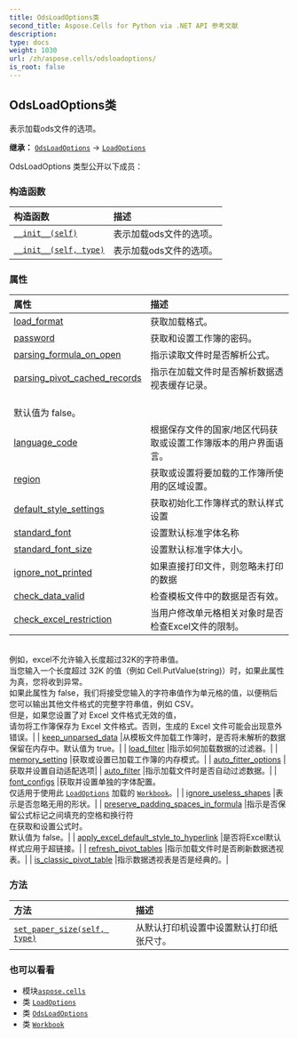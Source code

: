 ```yaml
---
title: OdsLoadOptions类
second_title: Aspose.Cells for Python via .NET API 参考文献
description:
type: docs
weight: 1030
url: /zh/aspose.cells/odsloadoptions/
is_root: false
---
```

## OdsLoadOptions类
表示加载ods文件的选项。



**继承：** [`OdsLoadOptions`](/cells/python-net/aspose.cells/odsloadoptions) → 
[`LoadOptions`](/cells/python-net/zh/aspose.cells/loadoptions)



OdsLoadOptions 类型公开以下成员：

### 构造函数
|构造函数|描述|
| :- | :- |
| [`__init__(self)`](/cells/python-net/zh/aspose.cells/odsloadoptions/__init__/#) |表示加载ods文件的选项。|
| [`__init__(self, type)`](/cells/python-net/zh/aspose.cells/odsloadoptions/__init__/#aspose.cells.loadformat) |表示加载ods文件的选项。|


### 属性
|属性|描述|
| :- | :- |
| [load_format](/cells/python-net/zh/aspose.cells/odsloadoptions/load_format) |获取加载格式。|
| [password](/cells/python-net/zh/aspose.cells/odsloadoptions/password) |获取和设置工作簿的密码。|
| [parsing_formula_on_open](/cells/python-net/zh/aspose.cells/odsloadoptions/parsing_formula_on_open) |指示读取文件时是否解析公式。|
| [parsing_pivot_cached_records](/cells/python-net/zh/aspose.cells/odsloadoptions/parsing_pivot_cached_records) |指示在加载文件时是否解析数据透视表缓存记录。<br/>默认值为 false。|
| [language_code](/cells/python-net/zh/aspose.cells/odsloadoptions/language_code) |根据保存文件的国家/地区代码获取或设置工作簿版本的用户界面语言。|
| [region](/cells/python-net/zh/aspose.cells/odsloadoptions/region) |获取或设置将要加载的工作簿所使用的区域设置。|
| [default_style_settings](/cells/python-net/zh/aspose.cells/odsloadoptions/default_style_settings) |获取初始化工作簿样式的默认样式设置|
| [standard_font](/cells/python-net/zh/aspose.cells/odsloadoptions/standard_font) |设置默认标准字体名称|
| [standard_font_size](/cells/python-net/zh/aspose.cells/odsloadoptions/standard_font_size) |设置默认标准字体大小。|
| [ignore_not_printed](/cells/python-net/zh/aspose.cells/odsloadoptions/ignore_not_printed) |如果直接打印文件，则忽略未打印的数据|
| [check_data_valid](/cells/python-net/zh/aspose.cells/odsloadoptions/check_data_valid) |检查模板文件中的数据是否有效。|
| [check_excel_restriction](/cells/python-net/zh/aspose.cells/odsloadoptions/check_excel_restriction) |当用户修改单元格相关对象时是否检查Excel文件的限制。<br/>例如，excel不允许输入长度超过32K的字符串值。<br/>当您输入一个长度超过 32K 的值（例如 Cell.PutValue(string)）时，如果此属性为真，您将收到异常。<br/>如果此属性为 false，我们将接受您输入的字符串值作为单元格的值，以便稍后<br/>您可以输出其他文件格式的完整字符串值，例如 CSV。<br/>但是，如果您设置了对 Excel 文件格式无效的值，<br/>请勿将工作簿保存为 Excel 文件格式。否则，生成的 Excel 文件可能会出现意外错误。|
| [keep_unparsed_data](/cells/python-net/zh/aspose.cells/odsloadoptions/keep_unparsed_data) |从模板文件加载工作簿时，是否将未解析的数据保留在内存中。默认值为 true。|
| [load_filter](/cells/python-net/zh/aspose.cells/odsloadoptions/load_filter) |指示如何加载数据的过滤器。|
| [memory_setting](/cells/python-net/zh/aspose.cells/odsloadoptions/memory_setting) |获取或设置已加载工作簿的内存模式。|
| [auto_fitter_options](/cells/python-net/zh/aspose.cells/odsloadoptions/auto_fitter_options) |获取并设置自动适配选项|
| [auto_filter](/cells/python-net/zh/aspose.cells/odsloadoptions/auto_filter) |指示加载文件时是否自动过滤数据。|
| [font_configs](/cells/python-net/zh/aspose.cells/odsloadoptions/font_configs) |获取并设置单独的字体配置。<br/>仅适用于使用此 [`LoadOptions`](/cells/python-net/zh/aspose.cells/loadoptions) 加载的 [`Workbook`](/cells/python-net/zh/aspose.cells/workbook)。|
| [ignore_useless_shapes](/cells/python-net/zh/aspose.cells/odsloadoptions/ignore_useless_shapes) |表示是否忽略无用的形状。|
| [preserve_padding_spaces_in_formula](/cells/python-net/zh/aspose.cells/odsloadoptions/preserve_padding_spaces_in_formula) |指示是否保留公式标记之间填充的空格和换行符<br/>在获取和设置公式时。<br/>默认值为 false。|
| [apply_excel_default_style_to_hyperlink](/cells/python-net/zh/aspose.cells/odsloadoptions/apply_excel_default_style_to_hyperlink) |是否将Excel默认样式应用于超链接。|
| [refresh_pivot_tables](/cells/python-net/zh/aspose.cells/odsloadoptions/refresh_pivot_tables) |指示加载文件时是否刷新数据透视表。|
| [is_classic_pivot_table](/cells/python-net/zh/aspose.cells/odsloadoptions/is_classic_pivot_table) |指示数据透视表是否是经典的。|


### 方法
|方法|描述|
| :- | :- |
| [`set_paper_size(self, type)`](/cells/python-net/zh/aspose.cells/odsloadoptions/set_paper_size/#aspose.cells.papersizetype) |从默认打印机设置中设置默认打印纸张尺寸。|



### 也可以看看
* 模块[`aspose.cells`](..)
* 类 [`LoadOptions`](/cells/python-net/zh/aspose.cells/loadoptions)
* 类 [`OdsLoadOptions`](/cells/python-net/zh/aspose.cells/odsloadoptions)
* 类 [`Workbook`](/cells/python-net/zh/aspose.cells/workbook)
